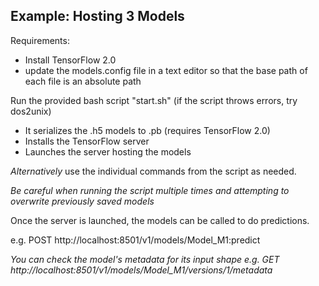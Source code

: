 ## Example: Hosting 3 Models

Requirements:

- Install TensorFlow 2.0
- update the models.config file in a text editor so that the base path of each file is an absolute path

Run the provided bash script "start.sh" (if the script throws errors, try dos2unix)

- It serializes the .h5 models to .pb (requires TensorFlow 2.0)
- Installs the TensorFlow server
- Launches the server hosting the models

*Alternatively* use the individual commands from the script as needed.
	
*Be careful when running the script multiple times and attempting to overwrite previously saved models*

Once the server is launched, the models can be called to do predictions.

e.g. POST http://localhost:8501/v1/models/Model_M1:predict

*You can check the model's metadata for its input shape*
*e.g. GET http://localhost:8501/v1/models/Model_M1/versions/1/metadata*
